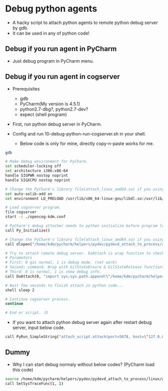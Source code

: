 # Debug python agents
* A hacky script to attach python agents to remote python debug server by gdb.
* It can be used in any of python code!

## Debug if you run agent in PyCharm
* Just debug program in PyCharm menu.

## Debug if you run agent in cogserver
* Prerequisites
  * gdb
  * PyCharm(My version is 4.5.1)
  * python2.7-dbg?, python2.7-dev?
  * expect (shell program)

* First, run python debug server in PyCharm.
* Config and run 10-debug-python-run-cogserver.sh in your shell.
  * Below code is only for mine, directly copy-n-paste works for me.
```bash
gdb

# Make debug environment for PyCharm.
set scheduler-locking off
set architecture i386:x86-64
handle SIGPWR nostop noprint
handle SIGXCPU nostop noprint

# Change the PyCharm's library file(attach_linux_amd64.so) if you using another OS.
set auto-solib-add on
set environment LD_PRELOAD /usr/lib/x86_64-linux-gnu/libdl.so:/usr/lib/x86_64-linux-gnu/libpython2.7.so.1.0:/home/kdm/pycharm/helpers/pydev/pydevd_attach_to_process/attach_linux_amd64.so

# Load cogserver program.
file cogserver
start -c ./opencog-kdm.conf

# PyCharm's debug attacher needs to python initialize before program load. So initialize in cogserver code should be ignored.
call Py_Initialize()

# Change the PyCharm's library file(attach_linux_amd64.so) if you using another OS.
call dlopen("/home/kdm/pycharm/helpers/pydev/pydevd_attach_to_process/attach_linux_amd64.so", 2)

# Try to attach remote debug server. DoAttach is wrap function to check environment.
# Parameters
# First: 0 gis normal, 1 is debug mode. (not work)
# Second: command. Wrap with GilStateEnsure & GilStateRelease functions.
# Third: 0 is normal, 1 is show debug info.
call DoAttach(0, "import sys;sys.path.append(\"/home/kdm/pycharm/helpers/pydev\");sys.path.append(\"/home/kdm/pycharm/helpers/pydev/pydevd_attach_to_process\");import attach_script;attach_script.attach(port=5678, host=\"127.0.0.1\");", 0)

# Wait few seconds to finish attach in python code...
shell sleep 2

# Continue cogserver process.
continue

# End or script. :D
```
* If you want to attach python debug server again after restart debug server, input below code.
```bash
call PyRun_SimpleString("attach_script.attach(port=5678, host=\"127.0.0.1\");")
```

## Dummy
* Why I can start debug normaly without below codes? (PyCharm load this code)
```bash
source /home/kdm/pycharm/helpers/pydev/pydevd_attach_to_process/linux/gdb_threads_settrace.py
call SetSysTraceFunc(1, 1)
```


